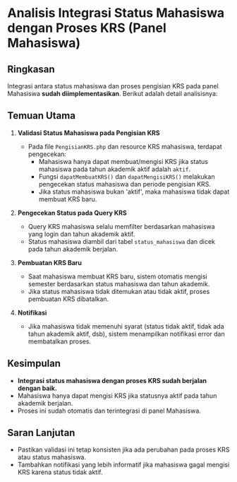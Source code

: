 # Analisis Integrasi Status Mahasiswa dengan Proses KRS (Panel Mahasiswa)

## Ringkasan

Integrasi antara status mahasiswa dan proses pengisian KRS pada panel Mahasiswa **sudah diimplementasikan**. Berikut adalah detail analisisnya:

## Temuan Utama

1. **Validasi Status Mahasiswa pada Pengisian KRS**

    - Pada file `PengisianKRS.php` dan resource KRS mahasiswa, terdapat pengecekan:
        - Mahasiswa hanya dapat membuat/mengisi KRS jika status mahasiswa pada tahun akademik aktif adalah `aktif`.
        - Fungsi `dapatMembuatKRS()` dan `dapatMengisiKRS()` melakukan pengecekan status mahasiswa dan periode pengisian KRS.
        - Jika status mahasiswa bukan 'aktif', maka mahasiswa tidak dapat membuat KRS baru.

2. **Pengecekan Status pada Query KRS**

    - Query KRS mahasiswa selalu memfilter berdasarkan mahasiswa yang login dan tahun akademik aktif.
    - Status mahasiswa diambil dari tabel `status_mahasiswa` dan dicek pada tahun akademik berjalan.

3. **Pembuatan KRS Baru**

    - Saat mahasiswa membuat KRS baru, sistem otomatis mengisi semester berdasarkan status mahasiswa dan tahun akademik.
    - Jika status mahasiswa tidak ditemukan atau tidak aktif, proses pembuatan KRS dibatalkan.

4. **Notifikasi**
    - Jika mahasiswa tidak memenuhi syarat (status tidak aktif, tidak ada tahun akademik aktif, dsb), sistem menampilkan notifikasi error dan membatalkan proses.

## Kesimpulan

-   **Integrasi status mahasiswa dengan proses KRS sudah berjalan dengan baik.**
-   Mahasiswa hanya dapat mengisi KRS jika statusnya aktif pada tahun akademik berjalan.
-   Proses ini sudah otomatis dan terintegrasi di panel Mahasiswa.

## Saran Lanjutan

-   Pastikan validasi ini tetap konsisten jika ada perubahan pada proses KRS atau status mahasiswa.
-   Tambahkan notifikasi yang lebih informatif jika mahasiswa gagal mengisi KRS karena status tidak aktif.
